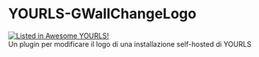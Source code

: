 # YOURLS-GWallChangeLogo
[![Listed in Awesome YOURLS!](https://img.shields.io/static/v1?label=Awesome&message=YOURLS&color=C5A3BE&style=flat-square)](https://github.com/YOURLS/awesome-yourls/)   
Un plugin per modificare il logo di una installazione self-hosted di YOURLS
